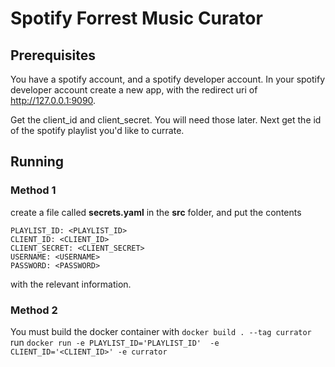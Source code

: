 # Spotify Forrest Music Curator

## Prerequisites

You have a spotify account, and a spotify developer account. In your spotify developer account create a new app, with the redirect uri of http://127.0.0.1:9090.

Get the client_id and client_secret. You will need those later. Next get the id of the spotify playlist you'd like to currate.

## Running

### Method 1
create a file called **secrets.yaml** in the **src** folder, and put the contents
```
PLAYLIST_ID: <PLAYLIST_ID>
CLIENT_ID: <CLIENT_ID>
CLIENT_SECRET: <CLIENT_SECRET>
USERNAME: <USERNAME>
PASSWORD: <PASSWORD>
```
with the relevant information.

### Method 2
You must build the docker container with `docker build . --tag currator`
run `docker run -e PLAYLIST_ID='PLAYLIST_ID'  -e CLIENT_ID='<CLIENT_ID>' -e currator`
